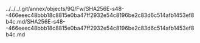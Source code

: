../../../.git/annex/objects/9Q/Fw/SHA256E-s48--466eeec48bbb18c8815e0ba47ff2932e54c8196be2c83d6c514afb1453ef8b4c.md/SHA256E-s48--466eeec48bbb18c8815e0ba47ff2932e54c8196be2c83d6c514afb1453ef8b4c.md